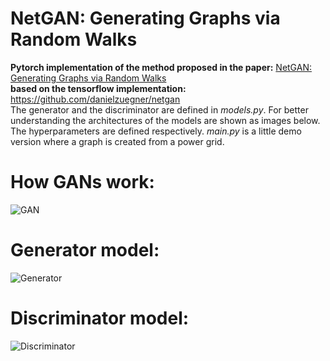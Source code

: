 # NetGAN: Generating Graphs via Random Walks
**Pytorch implementation of the method proposed in the paper:**
[NetGAN: Generating Graphs via Random Walks](https://arxiv.org/abs/1803.00816)  
**based on the tensorflow implementation:**
https://github.com/danielzuegner/netgan  
The generator and the discriminator are defined in *models.py*. For better understanding the architectures of the models are shown as images below. The hyperparameters are defined respectively. *main.py* is a little demo version where a graph is created from a power grid.
# How GANs work:  
![GAN](https://user-images.githubusercontent.com/17961647/81090125-8eb02500-8efd-11ea-8df5-34ec4ad643f7.png)  
# Generator model:  
![Generator](https://user-images.githubusercontent.com/17961647/81085459-88b74580-8ef7-11ea-9614-368f8543a1f2.png)
# Discriminator model: 
![Discriminator](https://user-images.githubusercontent.com/17961647/81088760-bb633d00-8efb-11ea-8301-bd4887d91b91.png)
